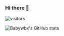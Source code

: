 ### Hi there 👋
![visitors](https://visitor-badge.glitch.me/badge?page_id=babywbx)

![Babywbx's GitHub stats](https://github-readme-stats.vercel.app/api?username=babywbx&show_icons=true&theme=dracula)
<!--
**babywbx/babywbx** is a ✨ _special_ ✨ repository because its `README.md` (this file) appears on your GitHub profile.

Here are some ideas to get you started:

- 🔭 I’m currently working on ...
- 🌱 I’m currently learning ...
- 👯 I’m looking to collaborate on ...
- 🤔 I’m looking for help with ...
- 💬 Ask me about ...
- 📫 How to reach me: ...
- 😄 Pronouns: ...
- ⚡ Fun fact: ...
-->

